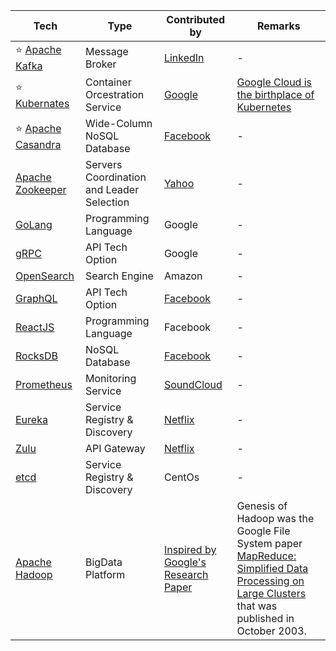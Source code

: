 
| Tech                                                                             | Type                                      | Contributed by                                                                                                                    | Remarks                                                                                                                                                                                                                                           |
|----------------------------------------------------------------------------------|-------------------------------------------|-----------------------------------------------------------------------------------------------------------------------------------|---------------------------------------------------------------------------------------------------------------------------------------------------------------------------------------------------------------------------------------------------|
| :star: [Apache Kafka](4_MessageBrokers/Kafka/Readme.md)                          | Message Broker                            | [LinkedIn](https://engineering.linkedin.com/blog/2019/apache-kafka-trillion-messages)                                             | -                                                                                                                                                                                                                                                 |
| :star: [Kubernates](6a_ContainerOrchestrationServices/Kubernates.md)             | Container Orcestration Service            | [Google](https://cloud.google.com/learn/what-is-kubernetes)                                                                       | [Google Cloud is the birthplace of Kubernetes](https://cloud.google.com/learn/what-is-kubernetes)                                                                                                                                                 |
| :star: [Apache Casandra](3_DatabaseComponents/NoSQL-Databases/ApacheCasandra.md) | Wide-Column NoSQL Database                | [Facebook](https://cassandra.apache.org/_/index.html)                                                                             | -                                                                                                                                                                                                                                                 |
| [Apache Zookeeper](6_DevOps/ApacheZookeeper.md)                                  | Servers Coordination and Leader Selection | [Yahoo](https://en.wikipedia.org/wiki/Apache_ZooKeeper)                                                                           | -                                                                                                                                                                                                                                                 |
| [GoLang](../5_ProgrammingLanguages/1_GoLang)                                     | Programming Language                      | Google                                                                                                                            | -                                                                                                                                                                                                                                                 |
| [gRPC](2_APITechOptions/gRPC.md)                                                 | API Tech Option                           | Google                                                                                                                            | -                                                                                                                                                                                                                                                 |
| [OpenSearch](../2_AWSComponents/6_DatabaseServices/AmazonOpenSearch.md)          | Search Engine                             | Amazon                                                                                                                            | -                                                                                                                                                                                                                                                 |
| [GraphQL](2_APITechOptions/GraphQL.md)                                           | API Tech Option                           | [Facebook](https://buddy.works/tutorials/what-is-graphql-and-why-facebook-felt-the-need-to-build-it#why-facebook-built-graphql)   | -                                                                                                                                                                                                                                                 |
| [ReactJS](https://reactjs.org/)                                                  | Programming Language                      | Facebook                                                                                                                          | -                                                                                                                                                                                                                                                 |
| [RocksDB](3_DatabaseComponents/NoSQL-Databases/RocksDB)                          | NoSQL Database                            | [Facebook](https://engineering.fb.com/2013/11/21/core-data/under-the-hood-building-and-open-sourcing-rocksdb/)                    | -                                                                                                                                                                                                                                                 |
| [Prometheus](https://prometheus.io/docs/introduction/overview/)                  | Monitoring Service                        | [SoundCloud](https://soundcloud.com/)                                                                                             | -                                                                                                                                                                                                                                                 |
| [Eureka](1_MicroServicesSOA/2_ServiceRegistry&Discovery/Eureka.md)               | Service Registry & Discovery              | [Netflix](https://netflixtechblog.com/netflix-shares-cloud-load-balancing-and-failover-tool-eureka-c10647ef95e5)                  | -                                                                                                                                                                                                                                                 |
| [Zulu](1_MicroServicesSOA/1_APIGateway/ZuluAPIGateway.md)                        | API Gateway                               | [Netflix](https://netflixtechblog.com/netflix-shares-cloud-load-balancing-and-failover-tool-eureka-c10647ef95e5)                  | -                                                                                                                                                                                                                                                 |
| [etcd](1_MicroServicesSOA/2_ServiceRegistry&Discovery/etcd.md)                   | Service Registry & Discovery              | CentOs                                                                                                                            | -                                                                                                                                                                                                                                                 |
| [Apache Hadoop](5_BigDataComponents/ApacheHadoop/Readme.md)                      | BigData Platform                          | [Inspired by Google's Research Paper](https://en.wikipedia.org/wiki/Apache_Hadoop)                                                | Genesis of Hadoop was the Google File System paper [MapReduce: Simplified Data Processing on Large Clusters](https://static.googleusercontent.com/media/research.google.com/en//archive/mapreduce-osdi04.pdf) that was published in October 2003. |

